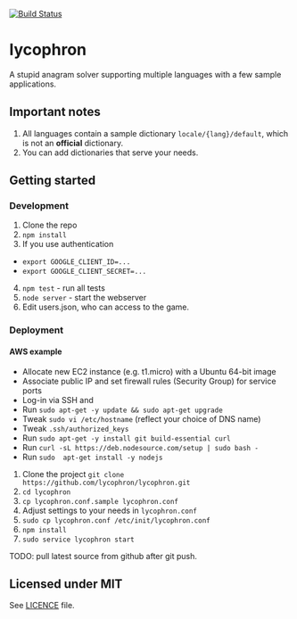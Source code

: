 [![Build Status](https://travis-ci.org/lycophron/lycophron.svg?branch=master)](https://travis-ci.org/lycophron/lycophron)
# lycophron
A stupid anagram solver supporting multiple languages with a few sample applications.

## Important notes

1. All languages contain a sample dictionary `locale/{lang}/default`, which is not an __official__ dictionary.
2. You can add dictionaries that serve your needs.


## Getting started

### Development

1. Clone the repo
2. `npm install`
3.  If you use authentication
 - `export GOOGLE_CLIENT_ID=...`
 - `export GOOGLE_CLIENT_SECRET=...`
4. `npm test` - run all tests
5. `node server` - start the webserver
6. Edit users.json, who can access to the game.

### Deployment

#### AWS example
 * Allocate new EC2 instance (e.g. t1.micro) with a Ubuntu 64-bit image
 * Associate public IP and set firewall rules (Security Group) for service ports
 * Log-in via SSH and
 * Run `sudo apt-get -y update && sudo apt-get upgrade`
 * Tweak `sudo vi /etc/hostname` (reflect your choice of DNS name)
 * Tweak `.ssh/authorized_keys`
 * Run `sudo apt-get -y install git build-essential curl`
 * Run `curl -sL https://deb.nodesource.com/setup | sudo bash -`
 * Run `sudo  apt-get install -y nodejs`


1. Clone the project `git clone https://github.com/lycophron/lycophron.git`
2. `cd lycophron`
3. `cp lycophron.conf.sample lycophron.conf`
4. Adjust settings to your needs in `lycophron.conf`
5. `sudo cp lycophron.conf /etc/init/lycophron.conf`
6. `npm install`
7. `sudo service lycophron start`

TODO: pull latest source from github after git push.


## Licensed under MIT

See [LICENCE](LICENSE) file.
